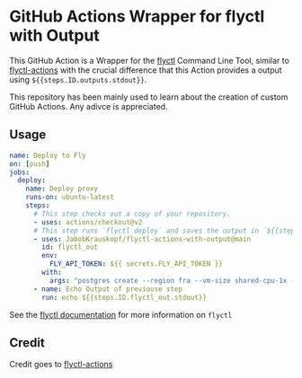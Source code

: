 # GitHub Actions Wrapper for flyctl with Output

This GitHub Action is a Wrapper for the [flyctl](https://github.com/superfly/flyctl) Command Line Tool, similar to [flyctl-actions](https://github.com/superfly/flyctl-actions) with the crucial difference that this Action provides a output using `${{steps.ID.outputs.stdout}}`.

This repository has been mainly used to learn about the creation of custom GitHub Actions. Any adivce is appreciated.

## Usage

```yaml
name: Deploy to Fly
on: [push]
jobs:
  deploy:
    name: Deploy proxy
    runs-on: ubuntu-latest
    steps:
      # This step checks out a copy of your repository.
      - uses: actions/checkout@v2
      # This step runs `flyctl deploy` and saves the output in `${{steps.ID.flyctl_out.stdout}}`.
      - uses: JabobKrauskopf/flyctl-actions-with-output@main
        id: flyctl_out
        env:
          FLY_API_TOKEN: ${{ secrets.FLY_API_TOKEN }}
        with:
          args: "postgres create --region fra --vm-size shared-cpu-1x --initial-cluster-size 1 --volume-size 1"
      - name: Echo Output of previouse step
        run: echo ${{steps.ID.flyctl_out.stdout}}
```

See the [flyctl documentation](https://fly.io/docs/flyctl/) for more information on `flyctl`

## Credit

Credit goes to [flyctl-actions](https://github.com/superfly/flyctl-actions)
